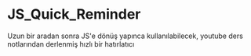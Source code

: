 # JS_Quick_Reminder
Uzun bir aradan sonra JS'e dönüş yapınca kullanılabilecek, youtube ders notlarından derlenmiş hızlı bir hatırlatıcı
